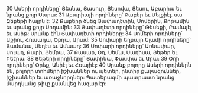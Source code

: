 30 Ասերի որդիները՝ Յեսնա, Յասուր, Յեսովա, Յեսու, Աբարիա եւ նրանց քոյր Սարա: 31 Աբարիայի որդիները՝ Քաբեր եւ Մելքիէլ. սա Զեբեթի հայրն է: 32 Քաբերը ծնեց Յափաղէտին, Սոմերին, Քոթամին եւ սրանց քոյր Սողամին: 33 Յափաղէտի որդիները՝ Թեսեքի, Բամայէլ եւ Ասիթ: Սրանք էին Յափաղէտի որդիները: 34 Սոմերի որդիները՝ Աքիու, Հռաադա, Օբդա, Արամ: 35 Սոփարի եղբայր Ելամի որդիները՝ Յամանա, Սեղէս եւ Ամաաղ: 36 Սոփարի որդիները՝ Առնափար, Սուաղ, Բարի, Յեմրա, 37 Բասար, Օդ, Սեմա, Սաղիսա, Յեթեր եւ Բեէրա: 38 Յեթերի որդիները՝ Յափինա, Փասփա եւ Արա: 39 Օղի որդիները՝ Օրեք, Անիէլ եւ Հռայիէլ: 40 Սրանք բոլորը Ասերի որդիներն են, բոլորը տոհմերի իշխաններ ու պետեր, ընտիր քաջազուններ, իշխաններ եւ առաջնորդներ: Պատերազմի պատրաստ նրանց մարդկանց թիւը քսանվեց հազար էր:
